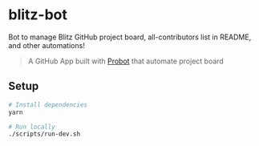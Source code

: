 # blitz-bot

Bot to manage Blitz GitHub project board, all-contributors list in README, and other automations!

> A GitHub App built with [Probot](https://github.com/probot/probot) that automate project board

## Setup

```sh
# Install dependencies
yarn

# Run locally
./scripts/run-dev.sh
```
